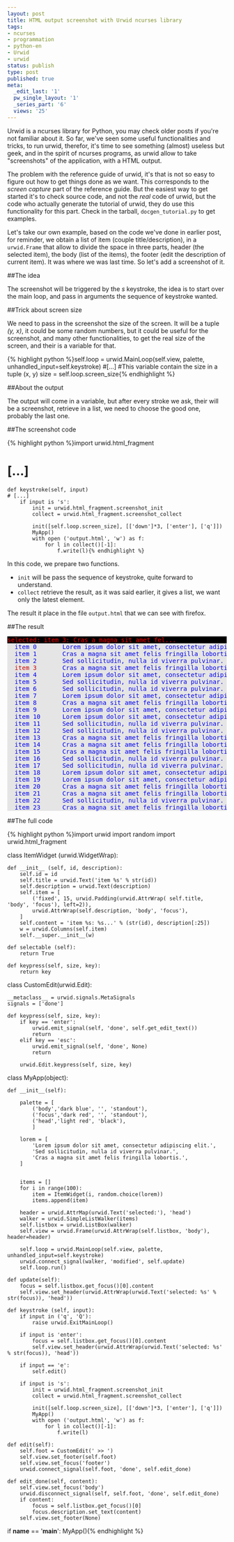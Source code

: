 ```yaml
---
layout: post
title: HTML output screenshot with Urwid ncurses library
tags:
- ncurses
- programmation
- python-en
- Urwid
- urwid
status: publish
type: post
published: true
meta:
  _edit_last: '1'
  pw_single_layout: '1'
  _series_part: '6'
  views: '25'
---
```

Urwid is a ncurses library for Python, you may check older posts if you're not
familiar about it. So far, we've seen some useful functionalities and tricks,
to run urwid, therefor, it's time to see something (almost) useless but geek,
and in the spirit of ncurses programs, as urwid allow to take "screenshots" of
the application, with a HTML output.

The problem with the reference guide of urwid, it's that is not so easy to
figure out how to get things done as we want. This corresponds to the *screen
capture* part of the reference guide. But the easiest way to get started it's
to check source code, and not the *real* code of urwid, but the code who
actually generate the tutorial of urwid, they do use this functionality for
this part. Check in the tarball, `docgen_tutorial.py` to get examples.

Let's take our own example, based on the code we've done in earlier post, for
reminder, we obtain a list of item (couple title/description), in a
`urwid.Frame` that allow to divide the space in three parts, header (the
selected item), the body (list of the items), the footer (edit the description
of current item). It was where we was last time. So let's add a screenshot of
it.

##The idea

The screenshot will be triggered by the *s* keystroke, the idea is to start
over the main loop, and pass in arguments the sequence of keystroke wanted.

##Trick about screen size

We need to pass in the screenshot the size of the screen. It will be a tuple
*(y, x)*, it could be some random numbers, but it could be useful for the
screenshot, and many other functionalities, to get the real size of the
screen, and their is a variable for that.

{% highlight python %}self.loop = urwid.MainLoop(self.view, palette, unhandled_input=self.keystroke)
#[...]
#This variable contain the size in a tuple (x, y)
size = self.loop.screen_size{% endhighlight %}

##About the output

The output will come in a variable, but after every stroke we ask, their will
be a screenshot, retrieve in a list, we need to choose the good one, probably
the last one.

##The screenshot code

{% highlight python %}import urwid.html_fragment
# [...]
    def keystroke(self, input)
    # [...]
        if input is 's':
            init = urwid.html_fragment.screenshot_init
            collect = urwid.html_fragment.screenshot_collect
            
            init([self.loop.screen_size], [['down']*3, ['enter'], ['q']])
            MyApp()
            with open ('output.html', 'w') as f:
                for l in collect()[-1]:
                    f.write(l){% endhighlight %}

In this code, we prepare two functions.

* `init` will be pass the sequence of keystroke, quite forward to understand.
* `collect` retrieve the result, as it was said earlier, it gives a list, we
  want only the latest element.

The result it place in the file `output.html` that we can see with firefox.

##The result

<pre><span style="color:#ff0000;background:#000000">selected: item 3: Cras a magna sit amet fel...                                  </span>
<span style="color:#0000ee;background:#e5e5e5">  </span><span style="color:#0000ee;background:#e5e5e5">item 0       </span><span style="color:#0000ee;background:#e5e5e5">Lorem ipsum dolor sit amet, consectetur adipiscing elit.         </span>
<span style="color:#0000ee;background:#e5e5e5">  </span><span style="color:#0000ee;background:#e5e5e5">item 1       </span><span style="color:#0000ee;background:#e5e5e5">Cras a magna sit amet felis fringilla lobortis.                  </span>
<span style="color:#0000ee;background:#e5e5e5">  </span><span style="color:#0000ee;background:#e5e5e5">item 2       </span><span style="color:#0000ee;background:#e5e5e5">Sed sollicitudin, nulla id viverra pulvinar.                     </span>
<span style="color:#0000ee;background:#e5e5e5">  </span><span style="color:#cd0000;background:#e5e5e5">item 3       </span><span style="color:#0000ee;background:#e5e5e5">Cras a magna sit amet felis fringilla lobortis.                  </span>
<span style="color:#0000ee;background:#e5e5e5">  </span><span style="color:#0000ee;background:#e5e5e5">item 4       </span><span style="color:#0000ee;background:#e5e5e5">Lorem ipsum dolor sit amet, consectetur adipiscing elit.         </span>
<span style="color:#0000ee;background:#e5e5e5">  </span><span style="color:#0000ee;background:#e5e5e5">item 5       </span><span style="color:#0000ee;background:#e5e5e5">Sed sollicitudin, nulla id viverra pulvinar.                     </span>
<span style="color:#0000ee;background:#e5e5e5">  </span><span style="color:#0000ee;background:#e5e5e5">item 6       </span><span style="color:#0000ee;background:#e5e5e5">Sed sollicitudin, nulla id viverra pulvinar.                     </span>
<span style="color:#0000ee;background:#e5e5e5">  </span><span style="color:#0000ee;background:#e5e5e5">item 7       </span><span style="color:#0000ee;background:#e5e5e5">Lorem ipsum dolor sit amet, consectetur adipiscing elit.         </span>
<span style="color:#0000ee;background:#e5e5e5">  </span><span style="color:#0000ee;background:#e5e5e5">item 8       </span><span style="color:#0000ee;background:#e5e5e5">Cras a magna sit amet felis fringilla lobortis.                  </span>
<span style="color:#0000ee;background:#e5e5e5">  </span><span style="color:#0000ee;background:#e5e5e5">item 9       </span><span style="color:#0000ee;background:#e5e5e5">Lorem ipsum dolor sit amet, consectetur adipiscing elit.         </span>
<span style="color:#0000ee;background:#e5e5e5">  </span><span style="color:#0000ee;background:#e5e5e5">item 10      </span><span style="color:#0000ee;background:#e5e5e5">Lorem ipsum dolor sit amet, consectetur adipiscing elit.         </span>
<span style="color:#0000ee;background:#e5e5e5">  </span><span style="color:#0000ee;background:#e5e5e5">item 11      </span><span style="color:#0000ee;background:#e5e5e5">Sed sollicitudin, nulla id viverra pulvinar.                     </span>
<span style="color:#0000ee;background:#e5e5e5">  </span><span style="color:#0000ee;background:#e5e5e5">item 12      </span><span style="color:#0000ee;background:#e5e5e5">Sed sollicitudin, nulla id viverra pulvinar.                     </span>
<span style="color:#0000ee;background:#e5e5e5">  </span><span style="color:#0000ee;background:#e5e5e5">item 13      </span><span style="color:#0000ee;background:#e5e5e5">Cras a magna sit amet felis fringilla lobortis.                  </span>
<span style="color:#0000ee;background:#e5e5e5">  </span><span style="color:#0000ee;background:#e5e5e5">item 14      </span><span style="color:#0000ee;background:#e5e5e5">Cras a magna sit amet felis fringilla lobortis.                  </span>
<span style="color:#0000ee;background:#e5e5e5">  </span><span style="color:#0000ee;background:#e5e5e5">item 15      </span><span style="color:#0000ee;background:#e5e5e5">Cras a magna sit amet felis fringilla lobortis.                  </span>
<span style="color:#0000ee;background:#e5e5e5">  </span><span style="color:#0000ee;background:#e5e5e5">item 16      </span><span style="color:#0000ee;background:#e5e5e5">Sed sollicitudin, nulla id viverra pulvinar.                     </span>
<span style="color:#0000ee;background:#e5e5e5">  </span><span style="color:#0000ee;background:#e5e5e5">item 17      </span><span style="color:#0000ee;background:#e5e5e5">Sed sollicitudin, nulla id viverra pulvinar.                     </span>
<span style="color:#0000ee;background:#e5e5e5">  </span><span style="color:#0000ee;background:#e5e5e5">item 18      </span><span style="color:#0000ee;background:#e5e5e5">Lorem ipsum dolor sit amet, consectetur adipiscing elit.         </span>
<span style="color:#0000ee;background:#e5e5e5">  </span><span style="color:#0000ee;background:#e5e5e5">item 19      </span><span style="color:#0000ee;background:#e5e5e5">Lorem ipsum dolor sit amet, consectetur adipiscing elit.         </span>
<span style="color:#0000ee;background:#e5e5e5">  </span><span style="color:#0000ee;background:#e5e5e5">item 20      </span><span style="color:#0000ee;background:#e5e5e5">Cras a magna sit amet felis fringilla lobortis.                  </span>
<span style="color:#0000ee;background:#e5e5e5">  </span><span style="color:#0000ee;background:#e5e5e5">item 21      </span><span style="color:#0000ee;background:#e5e5e5">Cras a magna sit amet felis fringilla lobortis.                  </span>
<span style="color:#0000ee;background:#e5e5e5">  </span><span style="color:#0000ee;background:#e5e5e5">item 22      </span><span style="color:#0000ee;background:#e5e5e5">Sed sollicitudin, nulla id viverra pulvinar.                     </span>
<span style="color:#0000ee;background:#e5e5e5">  </span><span style="color:#0000ee;background:#e5e5e5">item 23      </span><span style="color:#0000ee;background:#e5e5e5">Cras a magna sit amet felis fringilla lobortis.                  </span>
</pre>

##The full code

{% highlight python %}import urwid
import random
import urwid.html_fragment

class ItemWidget (urwid.WidgetWrap):

    def __init__ (self, id, description):
        self.id = id
        self.title = urwid.Text('item %s' % str(id))
        self.description = urwid.Text(description)
        self.item = [
            ('fixed', 15, urwid.Padding(urwid.AttrWrap( self.title, 'body', 'focus'), left=2)),
            urwid.AttrWrap(self.description, 'body', 'focus'),
        ]
        self.content = 'item %s: %s...' % (str(id), description[:25])
        w = urwid.Columns(self.item)
        self.__super.__init__(w)

    def selectable (self):
        return True

    def keypress(self, size, key):
        return key

class CustomEdit(urwid.Edit):

    __metaclass__ = urwid.signals.MetaSignals
    signals = ['done']

    def keypress(self, size, key):
        if key == 'enter':
            urwid.emit_signal(self, 'done', self.get_edit_text())
            return
        elif key == 'esc':
            urwid.emit_signal(self, 'done', None)
            return

        urwid.Edit.keypress(self, size, key)

class MyApp(object):

    def __init__(self):

        palette = [
            ('body','dark blue', '', 'standout'),
            ('focus','dark red', '', 'standout'),
            ('head','light red', 'black'),
            ]

        lorem = [
            'Lorem ipsum dolor sit amet, consectetur adipiscing elit.',
            'Sed sollicitudin, nulla id viverra pulvinar.',
            'Cras a magna sit amet felis fringilla lobortis.',
        ]


        items = []
        for i in range(100):
            item = ItemWidget(i, random.choice(lorem))
            items.append(item)

        header = urwid.AttrMap(urwid.Text('selected:'), 'head')
        walker = urwid.SimpleListWalker(items)
        self.listbox = urwid.ListBox(walker)
        self.view = urwid.Frame(urwid.AttrWrap(self.listbox, 'body'), header=header)

        self.loop = urwid.MainLoop(self.view, palette, unhandled_input=self.keystroke)
        urwid.connect_signal(walker, 'modified', self.update)
        self.loop.run()
   
    def update(self):
        focus = self.listbox.get_focus()[0].content
        self.view.set_header(urwid.AttrWrap(urwid.Text('selected: %s' % str(focus)), 'head'))

    def keystroke (self, input):
        if input in ('q', 'Q'):
            raise urwid.ExitMainLoop()

        if input is 'enter':
            focus = self.listbox.get_focus()[0].content
            self.view.set_header(urwid.AttrWrap(urwid.Text('selected: %s' % str(focus)), 'head'))

        if input == 'e':
            self.edit()

        if input is 's':
            init = urwid.html_fragment.screenshot_init
            collect = urwid.html_fragment.screenshot_collect
            
            init([self.loop.screen_size], [['down']*3, ['enter'], ['q']])
            MyApp()
            with open ('output.html', 'w') as f:
                for l in collect()[-1]:
                    f.write(l)

    def edit(self):
        self.foot = CustomEdit(' >> ')
        self.view.set_footer(self.foot)
        self.view.set_focus('footer')
        urwid.connect_signal(self.foot, 'done', self.edit_done)

    def edit_done(self, content):
        self.view.set_focus('body')
        urwid.disconnect_signal(self, self.foot, 'done', self.edit_done)
        if content:
            focus = self.listbox.get_focus()[0]
            focus.description.set_text(content)
        self.view.set_footer(None)

if __name__ == '__main__':
    MyApp(){% endhighlight %}
